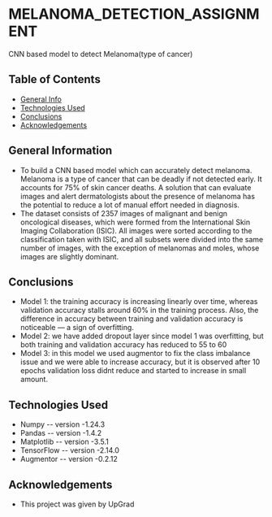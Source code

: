 # MELANOMA_DETECTION_ASSIGNMENT
CNN based model to detect Melanoma(type of cancer)

## Table of Contents
* [General Info](#general-information)
* [Technologies Used](#technologies-used)
* [Conclusions](#conclusions)
* [Acknowledgements](#acknowledgements)

<!-- You can include any other section that is pertinent to your problem -->

## General Information
- To build a CNN based model which can accurately detect melanoma. Melanoma is a type of cancer that can be deadly if not detected early. It accounts for 75% of skin cancer deaths. A solution that can evaluate images and alert dermatologists about the presence of melanoma has the potential to reduce a lot of manual effort needed in diagnosis.
- The dataset consists of 2357 images of malignant and benign oncological diseases, which were formed from the International Skin Imaging Collaboration (ISIC). All images were sorted according to the classification taken with ISIC, and all subsets were divided into the same number of images, with the exception of melanomas and moles, whose images are slightly dominant.

<!-- You don't have to answer all the questions - just the ones relevant to your project. -->

## Conclusions
- Model 1: the training accuracy is increasing linearly over time, whereas validation accuracy stalls around 60% in the training process. Also, the difference in accuracy between training and validation accuracy is noticeable — a sign of overfitting.
- Model 2: we have added dropout layer since model 1 was overfitting, but both training and validation accuracy has reduced to 55 to 60 
- Model 3: in this model we used augmentor to fix the class imbalance issue and we were able to increase accuracy, but it is observed after 10 epochs validation loss didnt reduce and started to increase in small amount.

<!-- You don't have to answer all the questions - just the ones relevant to your project. -->

## Technologies Used
- Numpy -- version -1.24.3
- Pandas -- version -1.4.2
- Matplotlib -- version -3.5.1
- TensorFlow -- version -2.14.0
- Augmentor -- version -0.2.12

<!-- As the libraries versions keep on changing, it is recommended to mention the version of library used in this project -->

## Acknowledgements

- This project was given by UpGrad

